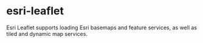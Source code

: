 esri-leaflet
============

Esri Leaflet supports loading Esri basemaps and feature services, as well as tiled and dynamic map services.
